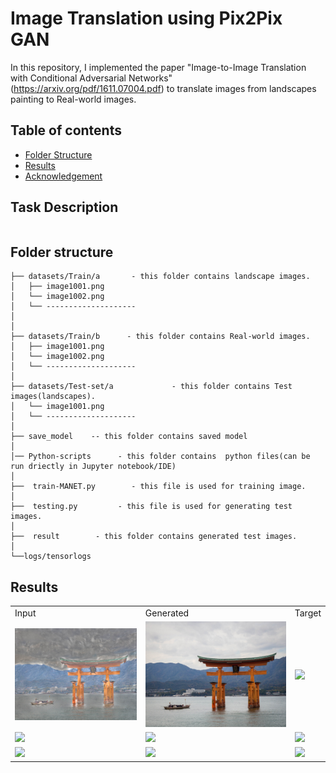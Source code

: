 # Image Translation using Pix2Pix GAN
In this repository,  I implemented the paper "Image-to-Image Translation with Conditional Adversarial Networks"(https://arxiv.org/pdf/1611.07004.pdf) to translate images from landscapes painting to Real-world images. 

## Table of contents
* [Folder Structure](#FolderStructure)
* [Results](#Results)
* [Acknowledgement](#Acknowledgement)
## Task Description

```bash
```
Folder structure
--------------

```
├── datasets/Train/a       - this folder contains landscape images.
│   ├── image1001.png
│   └── image1002.png
│   └── --------------------
│
│
├── datasets/Train/b      - this folder contains Real-world images.
│   ├── image1001.png
│   └── image1002.png
│   └── --------------------  
│
├── datasets/Test-set/a             - this folder contains Test images(landscapes).
│   └── image1001.png
│   └── -------------------- 
│
├── save_model    -- this folder contains saved model
│
│── Python-scripts      - this folder contains  python files(can be run driectly in Jupyter notebook/IDE)
│
├──  train-MANET.py        - this file is used for training image.
│   
├──  testing.py         - this file is used for generating test images.
│   
├──  result        - this folder contains generated test images.
│ 
└──logs/tensorlogs     

```
## Results


<table>
  <tr>
    <td style="text-align: middle;">Input</td>
    <td style="text-align: middle;">Generated</td>
    <td style="text-align: middle;">Target</td>
  </tr>
  <tr>
    <td>
     <img src="https://raw.githubusercontent.com/Nisnab/Pix2Pix/main/dataset/facades/train/a/image1001.png" />
    </td>
    <td>
     <img src ="https://raw.githubusercontent.com/Nisnab/Pix2Pix/main/dataset/facades/train/b/image1001.png"/>
    </td>
    <td>
     <img src="https://raw.githubusercontent.com/suhoy901/ImageTranslation/master/Pix2Pix/dataset/facades/test/b/cmp_b0206.jpg"/>
    </td>
  </tr>
  <tr>
    <td>
     <img src="https://raw.githubusercontent.com/suhoy901/ImageTranslation/master/Pix2Pix/dataset/facades/test/a/cmp_b0239.jpg"/>
    </td>
    <td>
     <img src="https://raw.githubusercontent.com/suhoy901/ImageTranslation/master/Pix2Pix/result/facades/cmp_b0239.jpg"/>
    </td>
    <td>
     <img src="https://raw.githubusercontent.com/suhoy901/ImageTranslation/master/Pix2Pix/dataset/facades/test/b/cmp_b0239.jpg"/>
    </td>
  </tr>
  <tr>
    <td>
     <img src="https://raw.githubusercontent.com/suhoy901/ImageTranslation/master/Pix2Pix/dataset/facades/test/a/cmp_b0360.jpg"/>
    </td>
    <td>
     <img src="https://raw.githubusercontent.com/suhoy901/ImageTranslation/master/Pix2Pix/result/facades/cmp_b0360.jpg"/>
    </td>
    <td>
     <img src="https://raw.githubusercontent.com/suhoy901/ImageTranslation/master/Pix2Pix/dataset/facades/test/b/cmp_b0360.jpg"/>
    </td>
  </tr>
</table>


